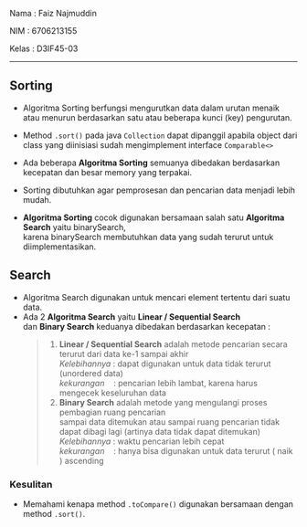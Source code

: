 Nama : Faiz Najmuddin

NIM : 6706213155

Kelas : D3IF45-03

---

## Sorting

- Algoritma Sorting berfungsi mengurutkan data dalam urutan menaik atau menurun berdasarkan satu atau beberapa kunci (key) pengurutan.

- Method `.sort()` pada java `Collection` dapat dipanggil 
apabila object dari class yang diinisiasi sudah mengimplement interface `Comparable<>`

- Ada beberapa **Algoritma Sorting** semuanya dibedakan berdasarkan kecepatan dan besar memory yang terpakai.

- Sorting dibutuhkan agar pemprosesan dan pencarian data menjadi lebih mudah.

- **Algoritma Sorting** cocok digunakan bersamaan salah satu **Algoritma Search** yaitu binarySearch,  
   karena binarySearch membutuhkan data yang sudah terurut untuk diimplementasikan.

## Search

- Algoritma Search digunakan untuk mencari element tertentu dari suatu data.
- Ada 2 **Algoritma Search** yaitu **Linear / Sequential Search**  
dan **Binary Search** keduanya dibedakan berdasarkan kecepatan :
  >1. **Linear / Sequential Search**  adalah metode pencarian secara terurut dari data ke-1 sampai akhir  
  *Kelebihannya* : dapat digunakan untuk data tidak terurut (unordered data)  
  *kekurangan* &nbsp;&nbsp;&nbsp;: pencarian lebih lambat, karena harus mengecek keseluruhan data
  >2. **Binary Search** adalah metode yang mengulangi proses pembagian ruang pencarian   
  sampai data ditemukan atau sampai ruang pencarian tidak dapat dibagi lagi (artinya data tidak dapat ditemukan)  
  *Kelebihannya* : waktu pencarian lebih cepat   
  *kekurangan* &nbsp;&nbsp;&nbsp;: hanya bisa digunakan untuk data terurut ( naik ) ascending

### Kesulitan

- Memahami kenapa method `.toCompare()` digunakan bersamaan dengan method `.sort()`.